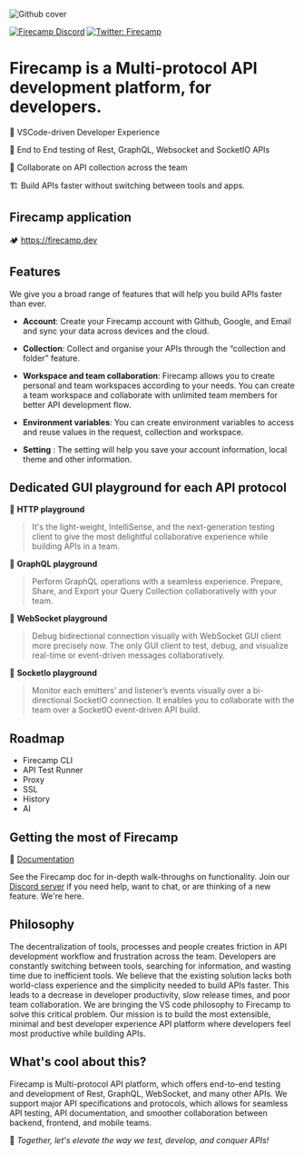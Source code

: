 ![Github cover](https://github.com/firecamp-io/firecamp-oss-phase-2/blob/c1c4f0b6ed8cb061f6d778a58c8c9755c92e78a6/templates/github-cover.png)


[![Firecamp Discord](https://badgen.net/discord/members/8hRaqhK)](https://discord.gg/8hRaqhK)
[![Twitter: Firecamp](https://img.shields.io/twitter/follow/firecampdev.svg?style=social)](https://twitter.com/firecampdev)

# Firecamp is a Multi-protocol API development platform, for developers.

💚 VSCode-driven Developer Experience

:high_brightness: End to End testing of Rest, GraphQL, Websocket and SocketIO APIs

:satellite: Collaborate on API collection across the team

🏗️ Build APIs faster without switching between tools and apps. 

## Firecamp application
🏕️ https://firecamp.dev

## Features 
We give you a broad range of features that will help you build APIs faster than ever.

- **Account**:  Create your Firecamp account with Github, Google, and Email and sync your data across devices and the cloud.

- **Collection**: Collect and organise your APIs through the “collection and folder” feature.

- **Workspace and team collaboration**: Firecamp allows you to create personal and team workspaces according to your needs. You can create a team workspace and collaborate with unlimited team members for better API development flow.

- **Environment variables**: You can create environment variables to access and reuse values in the request, collection and workspace.

- **Setting** : The setting will help you save your account information, local theme and other information.

## Dedicated GUI playground for each API protocol

:cherry_blossom: **HTTP playground**
  > It's the light-weight, IntelliSense, and the next-generation testing client to give the most delightful collaborative experience while building APIs in a team.

:sunflower: **GraphQL playground**
  > Perform GraphQL operations with a seamless experience. Prepare, Share, and Export your Query Collection collaboratively with your team.

:hibiscus: **WebSocket playground**
  > Debug bidirectional connection visually with WebSocket GUI client more precisely now. The only GUI client to test, debug, and visualize real-time or event-driven messages collaboratively.

:maple_leaf: **SocketIo playground**
  > Monitor each emitters’ and listener’s events visually over a bi-directional SocketIO connection. It enables you to collaborate with the team over a SocketIO event-driven API build.

## Roadmap 
- Firecamp CLI
- API Test Runner
- Proxy
- SSL
- History
- AI

## Getting the most of Firecamp
📙 [Documentation](https://firecamp.io/docs)

See the Firecamp doc for in-depth walk-throughs on functionality. Join our [Discord server](https://discord.gg/8hRaqhK) if you need help, want to chat, or are thinking of a new feature. We're here.

## Philosophy
The decentralization of tools, processes and people creates friction in API development workflow and frustration across the team. Developers are constantly switching between tools, searching for information, and wasting time due to inefficient tools.
We believe that the existing solution lacks both world-class experience and the simplicity needed to build APIs faster. This leads to a decrease in developer productivity, slow release times, and poor team collaboration.
We are bringing the VS code philosophy to Firecamp to solve this critical problem. Our mission is to build the most extensible, minimal and best developer experience API platform where developers feel most productive while building APIs.

## What's cool about this?

Firecamp is Multi-protocol API platform, which offers end-to-end testing and development of Rest, GraphQL, WebSocket, and many other APIs.
We support major API specifications and protocols, which allows for seamless API testing, API documentation, and smoother collaboration between backend, frontend, and mobile teams.

🚀 *Together, let's elevate the way we test, develop, and conquer APIs!*









